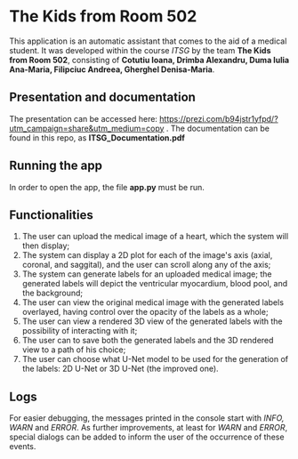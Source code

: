 # The Kids from Room 502

This application is an automatic assistant that 
comes to the aid of a medical student. It was developed within
the course _ITSG_ by the team __The Kids from Room 502__, 
consisting of __Cotutiu Ioana, Drimba Alexandru, Duma Iulia 
Ana-Maria, Filipciuc Andreea, Gherghel Denisa-Maria__.

## Presentation and documentation
The presentation can be accessed here: https://prezi.com/b94jstr1yfpd/?utm_campaign=share&utm_medium=copy .
The documentation can be found in this repo, as __ITSG_Documentation.pdf__

## Running the app
In order to open the app, the file __app.py__ must be run. 


## Functionalities
1. The user can upload the medical image of a heart, which the system will then display;
2. The system can display a 2D plot for each of the image's axis (axial, coronal, and saggital), and the user can scroll along any of the axis;
3. The system can generate labels for an uploaded medical image; the generated labels will depict the ventricular myocardium, blood pool, and the background;
4. The user can view the original medical image with the generated labels overlayed, having control over the opacity of the labels as a whole;
5. The user can view a rendered 3D view of the generated labels with the possibility of interacting with it;
6. The user can to save both the generated labels and the 3D rendered view to a path of his choice;
7. The user can choose what U-Net model to be used for the generation of the
labels: 2D U-Net or 3D U-Net (the improved one).


## Logs
For easier debugging, the messages printed in the console start with 
_INFO, WARN_ and _ERROR_. As further improvements, at least for 
_WARN_ and _ERROR_, special dialogs can be added to inform the 
user of the occurrence of these events.
